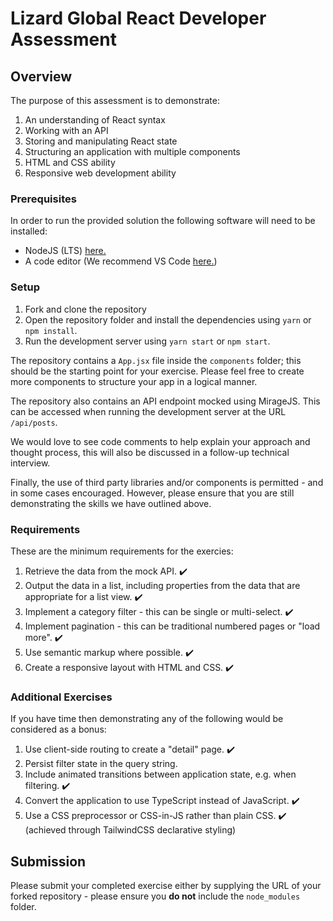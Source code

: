 # Lizard Global React Developer Assessment

## Overview

The purpose of this assessment is to demonstrate:

1. An understanding of React syntax
2. Working with an API
3. Storing and manipulating React state
4. Structuring an application with multiple components
5. HTML and CSS ability
6. Responsive web development ability

### Prerequisites

In order to run the provided solution the following software will need to be installed:

- NodeJS (LTS) [here.](https://nodejs.org/en/)
- A code editor (We recommend VS Code [here.](https://code.visualstudio.com/))

### Setup

1. Fork and clone the repository
2. Open the repository folder and install the dependencies using `yarn` or `npm install`.
3. Run the development server using `yarn start` or `npm start`.

The repository contains a `App.jsx` file inside the `components` folder; this should be the starting point for your exercise. Please feel free to create more components to structure your app in a logical manner.

The repository also contains an API endpoint mocked using MirageJS. This can be accessed when running the development server at the URL `/api/posts`.

We would love to see code comments to help explain your approach and thought process, this will also be discussed in a follow-up technical interview.

Finally, the use of third party libraries and/or components is permitted - and in some cases encouraged. However, please ensure that you are still demonstrating the skills we have outlined above.

### Requirements

These are the minimum requirements for the exercies:

1. Retrieve the data from the mock API. ✔️
1. Output the data in a list, including properties from the data that are appropriate for a list view. ✔️
1. Implement a category filter - this can be single or multi-select. ✔️
1. Implement pagination - this can be traditional numbered pages or "load more". ✔️
1. Use semantic markup where possible. ✔️
1. Create a responsive layout with HTML and CSS. ✔️

### Additional Exercises

If you have time then demonstrating any of the following would be considered as a bonus:

1. Use client-side routing to create a "detail" page. ✔️
1. Persist filter state in the query string.
1. Include animated transitions between application state, e.g. when filtering. ✔️
1. Convert the application to use TypeScript instead of JavaScript. ✔️
1. Use a CSS preprocessor or CSS-in-JS rather than plain CSS. ✔️ (achieved through TailwindCSS declarative styling)

## Submission

Please submit your completed exercise either by supplying the URL of your forked repository - please ensure you **do not** include the `node_modules` folder.
